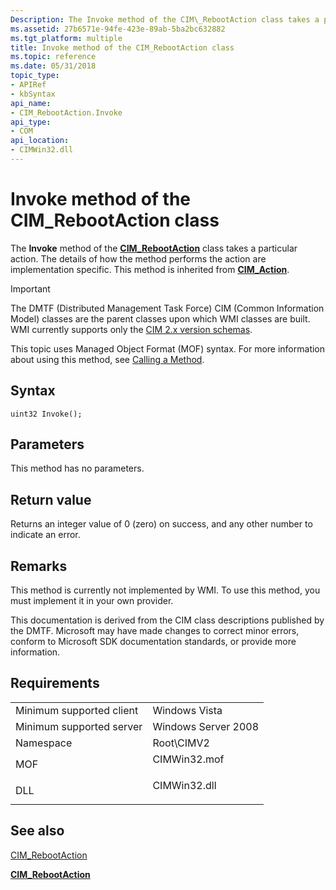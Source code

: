 ```yaml
---
Description: The Invoke method of the CIM\_RebootAction class takes a particular action. The details of how the method performs the action are implementation specific. This method is inherited from CIM\_Action.
ms.assetid: 27b6571e-94fe-423e-89ab-5ba2bc632882
ms.tgt_platform: multiple
title: Invoke method of the CIM_RebootAction class
ms.topic: reference
ms.date: 05/31/2018
topic_type: 
- APIRef
- kbSyntax
api_name: 
- CIM_RebootAction.Invoke
api_type: 
- COM
api_location: 
- CIMWin32.dll
---
```


# Invoke method of the CIM\_RebootAction class

The **Invoke** method of the [**CIM\_RebootAction**](cim-rebootaction.md) class takes a particular action. The details of how the method performs the action are implementation specific. This method is inherited from [**CIM\_Action**](cim-action.md).

> [!IMPORTANT]
> The DMTF (Distributed Management Task Force) CIM (Common Information Model) classes are the parent classes upon which WMI classes are built. WMI currently supports only the [CIM 2.x version schemas](https://dmtf.org/standards/cim/schemas).

 

This topic uses Managed Object Format (MOF) syntax. For more information about using this method, see [Calling a Method](/windows/desktop/WmiSdk/calling-a-method).

## Syntax


```mof
uint32 Invoke();
```



## Parameters

This method has no parameters.

## Return value

Returns an integer value of 0 (zero) on success, and any other number to indicate an error.

## Remarks

This method is currently not implemented by WMI. To use this method, you must implement it in your own provider.

This documentation is derived from the CIM class descriptions published by the DMTF. Microsoft may have made changes to correct minor errors, conform to Microsoft SDK documentation standards, or provide more information.

## Requirements



|                                     |                                                                                         |
|-------------------------------------|-----------------------------------------------------------------------------------------|
| Minimum supported client<br/> | Windows Vista<br/>                                                                |
| Minimum supported server<br/> | Windows Server 2008<br/>                                                          |
| Namespace<br/>                | Root\\CIMV2<br/>                                                                  |
| MOF<br/>                      | <dl> <dt>CIMWin32.mof</dt> </dl> |
| DLL<br/>                      | <dl> <dt>CIMWin32.dll</dt> </dl> |



## See also

<dl> <dt>

[CIM\_RebootAction](invoke-method-in-class-cim-rebootaction.md)
</dt> <dt>

[**CIM\_RebootAction**](cim-rebootaction.md)
</dt> </dl>

 

